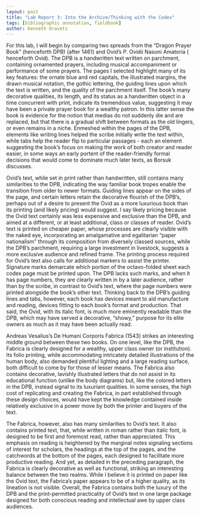 ```yaml
---  
layout: post  
title: "Lab Report 3: Into the Archive/Thinking with the Codex"  
tags: [bibliographic annotation, fieldbook]  
author: Kenneth Oravetz 
---
```


For this lab, I will begin by comparing two spreads from the “Dragon Prayer Book” (henceforth DPB) (after 1461) and Ovid’s P. Ovidii Nasoni Amatoria ( henceforth Ovid). The DPB is a handwritten text written on parchment, containing ornamented prayers, including musical accompaniment or performance of some prayers. The pages I selected highlight many of its key features: the ornate blue and red capitals, the illustrated margins, the drawn musical notation, the gothic lettering, the guiding lines upon which the text is written, and the quality of the parchment itself. The book’s many decorative qualities, its length, and its status as a handwritten object in a time concurrent with print, indicate its tremendous value, suggesting it may have been a private prayer book for a wealthy patron. In this latter sense the book is evidence for the notion that medias do not suddenly die and are replaced, but that there is a gradual shift between formats as the old lingers, or even remains in a niche. Enmeshed within the pages of the DPB, elements like writing lines helped the scribe initially write the text within, while tabs help the reader flip to particular passages - each an element suggesting the book’s focus on making the work of both creator and reader easier, in some ways an early portent of the reader-friendly formal decisions that would come to dominate much later texts, as Borsuk discusses.

Ovid’s text, while set in print rather than handwritten, still contains many similarities to the DPB, indicating the way familiar book tropes enable the transition from older to newer formats. Guiding lines appear on the sides of the page, and certain letters retain the decorative flourish of the DPB’s, perhaps out of a desire to present the Ovid as a more luxurious book than its printing (and likely pricing) would suggest. I say likely pricing because the Ovid text certainly was less expensive and exclusive than the DPB, and aimed at a different, or at least additional, class or classes of reader. Ovid’s text is printed on cheaper paper, whose processes are clearly visible with the naked eye, incorporating an amalgamative and egalitarian “paper nationalism” through its composition from diversely classed sources, while the DPB’s parchment, requiring a large investment in livestock, suggests a more exclusive audience and refined frame. The printing process required for Ovid’s text also calls for additional markers to assist the printer. Signature marks demarcate which portion of the octavo-folded sheet each codex page must be printed upon. The DPB lacks such marks, and when it has page numbers, they are clearly written in by a later audience, rather than by the scribe, in contrast to Ovid’s text, where the page numbers were printed alongside the book’s other text. Thinking back to the DPB’s guiding lines and tabs, however, each book has devices meant to aid manufacture and reading, devices fitting to each book’s format and production. That said, the Ovid, with its italic font, is much more eminently readable than the DPB, which may have served a decorative, “showy,” purpose for its elite owners as much as it may have been actually read. 

Andreas Vesalius’s De Humani Corporis Fabrica (1543) strikes an interesting middle ground between these two books. On one level, like the DPB, the Fabrica is clearly designed for a wealthy, upper class owner (or institution). Its folio printing, while accommodating intricately detailed illustrations of the human body, also demanded plentiful lighting and a large reading surface, both difficult to come by for those of lesser means. The Fabrica also contains decorative, lavishly illustrated letters that do not assist in its educational function (unlike the body diagrams) but, like the colored letters in the DPB, instead signal to its luxuriant qualities. In some senses, the high cost of replicating and creating the Fabrica, in part established through these design choices, would have kept the knowledge contained inside relatively exclusive in a power move by both the printer and buyers of the text.

The Fabrica, however, also has many similarities to Ovid’s text. It also contains printed text, that, while written in roman rather than italic font, is designed to be first and foremost read, rather than appreciated. This emphasis on reading is heightened by the marginal notes signaling sections of interest for scholars, the headings at the top of the pages, and the catchwords at the bottom of the pages, each designed to facilitate more productive reading. And yet, as detailed in the preceding paragraph, the Fabrica is clearly decorative as well as functional, striking an interesting balance between the two realms. While I believe it is printed on paper like the Ovid text, the Fabrica’s paper appears to be of a higher quality, as its lineation is not visible. Overall, the Fabrica contains both the luxury of the DPB and the print-permitted practicality of Ovid’s text in one large package designed for both conscious reading and intellectual awe by upper class audiences.